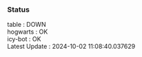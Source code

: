 ### Status


table : DOWN  
hogwarts : OK  
icy-bot : OK  
Latest Update : 2024-10-02 11:08:40.037629
